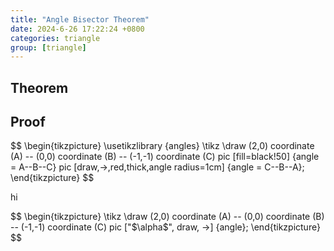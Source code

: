 ```yaml
---
title: "Angle Bisector Theorem"
date: 2024-6-26 17:22:24 +0800
categories: triangle
group: [triangle]
---
```


## Theorem

## Proof 




<div style="text-align: center;">
    <script type="text/tikz">
        \begin{tikzpicture}
        \draw[->] (-3,0) -- (-2,0) arc[radius=0.5cm,start angle=-180,end angle=0] (-1,0) -- (1,0) arc[radius=0.5cm,start angle=180,end angle=0] (2,0) -- (3,0);
        \filldraw (-1.5,0) circle[radius=1mm];
        \filldraw (1.5,0) circle[radius=1mm];
        \end{tikzpicture}
    </script>
</div>


<p>
<script src="https://i.upmath.me/latex.js"></script>
$$
\begin{tikzpicture}
\usetikzlibrary {angles}
\tikz \draw (2,0) coordinate (A) -- (0,0) coordinate (B) -- (-1,-1) coordinate (C)
           pic [fill=black!50]                      {angle = A--B--C}
           pic [draw,->,red,thick,angle radius=1cm] {angle = C--B--A};
\end{tikzpicture}
$$
</p>

hi

<p>
<script src="https://i.upmath.me/latex.js"></script>
$$
\begin{tikzpicture}
\tikz \draw (2,0) coordinate (A) -- (0,0) coordinate (B) -- (-1,-1) coordinate (C)
pic ["$\alpha$", draw, ->] {angle};
\end{tikzpicture}
$$
</p>
